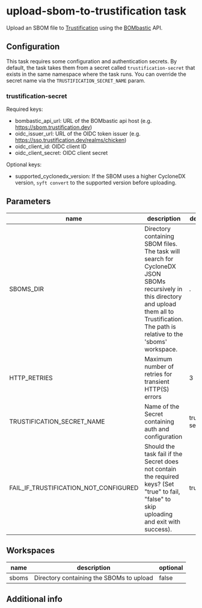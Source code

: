 # upload-sbom-to-trustification task

Upload an SBOM file to [Trustification] using the [BOMbastic] API.

[Trustification]: https://github.com/trustification/trustification
[BOMbastic]: https://github.com/trustification/trustification/tree/main/bombastic

## Configuration

This task requires some configuration and authentication secrets. By default, the task takes
them from a secret called `trustification-secret` that exists in the same namespace where the
task runs. You can override the secret name via the `TRUSTIFICATION_SECRET_NAME` param.

### trustification-secret

Required keys:
- bombastic_api_url: URL of the BOMbastic api host (e.g. https://sbom.trustification.dev)
- oidc_issuer_url: URL of the OIDC token issuer (e.g. https://sso.trustification.dev/realms/chicken)
- oidc_client_id: OIDC client ID
- oidc_client_secret: OIDC client secret

Optional keys:
- supported_cyclonedx_version: If the SBOM uses a higher CycloneDX version,
    `syft convert` to the supported version before uploading.

## Parameters
|name|description|default value|required|
|---|---|---|---|
|SBOMS_DIR|Directory containing SBOM files. The task will search for CycloneDX JSON SBOMs recursively in this directory and upload them all to Trustification. The path is relative to the 'sboms' workspace.|.|false|
|HTTP_RETRIES|Maximum number of retries for transient HTTP(S) errors|3|false|
|TRUSTIFICATION_SECRET_NAME|Name of the Secret containing auth and configuration|trustification-secret|false|
|FAIL_IF_TRUSTIFICATION_NOT_CONFIGURED|Should the task fail if the Secret does not contain the required keys? (Set "true" to fail, "false" to skip uploading and exit with success).|true|false|

## Workspaces
|name|description|optional|
|---|---|---|
|sboms|Directory containing the SBOMs to upload|false|

## Additional info
